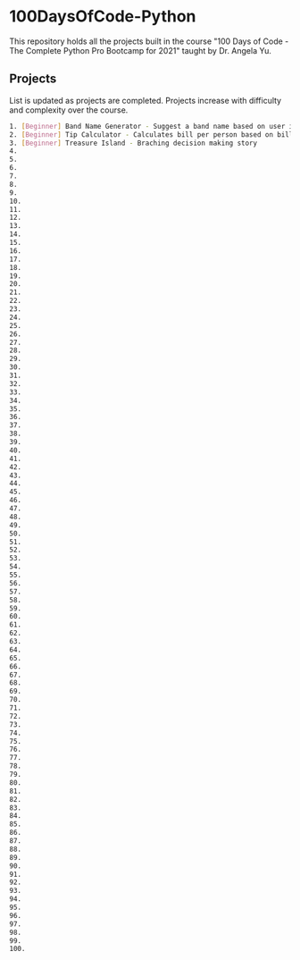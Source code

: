 # 100DaysOfCode-Python

This repository holds all the projects built in the course "100 Days of Code - The Complete Python Pro Bootcamp for 2021" taught by Dr. Angela Yu. 

## Projects

List is updated as projects are completed.
Projects increase with difficulty and complexity over the course.

```bash
1. [Beginner] Band Name Generator - Suggest a band name based on user input
2. [Beginner] Tip Calculator - Calculates bill per person based on bill, tip percentage, and amount of people to split bill between
3. [Beginner] Treasure Island - Braching decision making story 
4.
5.
6.
7.
8.
9.
10.
11.
12.
13.
14.
15.
16.
17.
18.
19.
20.
21.
22.
23.
24.
25.
26.
27.
28.
29.
30.
31.
32.
33.
34.
35.
36.
37.
38.
39.
40.
41.
42.
43.
44.
45.
46.
47.
48.
49.
50.
51.
52.
53.
54.
55.
56.
57.
58.
59.
60.
61.
62.
63.
64.
65.
66.
67.
68.
69.
70.
71.
72.
73.
74.
75.
76.
77.
78.
79.
80.
81.
82.
83.
84.
85.
86.
87.
88.
89.
90.
91.
92.
93.
94.
95.
96.
97.
98.
99.
100.
```
